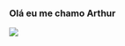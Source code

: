 ### Olá eu me chamo Arthur

<picture>
  <source
    srcset="https://github-readme-stats.vercel.app/api?username=ArthurDadam&show_icons=true&theme=dark"
    media="(prefers-color-scheme: dark)"
  />
  <source
    srcset="https://github-readme-stats.vercel.app/api?username=ArthurDadam&show_icons=true"
    media="(prefers-color-scheme: light), (prefers-color-scheme: no-preference)"
  />
  <img src="https://github-readme-stats.vercel.app/api?username=ArthurDadam&show_icons=true" />
</picture>
